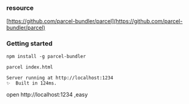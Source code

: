 ### resource

[https://github.com/parcel-bundler/parcel](https://github.com/parcel-bundler/parcel)

### Getting started

```
npm install -g parcel-bundler
```

```
parcel index.html
```

```
Server running at http://localhost:1234
✨  Built in 124ms.
```

open http://localhost:1234 ,easy




